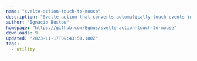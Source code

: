 ```yaml
---
name: "svelte-action-touch-to-mouse"
description: "Svelte action that converts automatically touch events into mouse events"
author: "Ignacio Bustos"
homepage: "https://github.com/Egnus/svelte-action-touch-to-mouse"
downloads: 9
updated: "2023-11-17T09:43:58.180Z"
tags: 
  - utility
---
```

